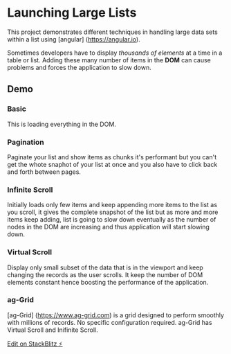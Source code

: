 # Launching Large Lists

This project demonstrates different techniques in handling large data sets within a list using [angular] (https://angular.io).

Sometimes developers have to display *thousands of elements* at a time in a table or list.  Adding these many number of items in the **DOM** can cause problems and forces the application to slow down.

## Demo

### Basic

This is loading everything in the DOM.

### Pagination

Paginate your list and show items as chunks it's performant but you can't get the whote snaphot of your list at once and you also have to click back and forth between pages.

### Infinite Scroll

Initially loads only few items and keep appending more items to the list as you scroll, it gives the complete snapshot of the list but as more and more items keep adding, list is going to slow down eventually as the number of nodes in the DOM are increasing and thus application will start slowing down.

### Virtual Scroll

Display only small subset of the data that is in the viewport and keep changing the records as the user scrolls. It keep the number of DOM elements constant hence boosting the performance of the application.

### ag-Grid

[ag-Grid] (https://www.ag-grid.com) is a grid designed to perform smoothly with millions of records.  No specific configuration required.  ag-Grid has Virtual Scroll and Inifinite Scroll.


[Edit on StackBlitz ⚡️](https://stackblitz.com/edit/angular-vs)

